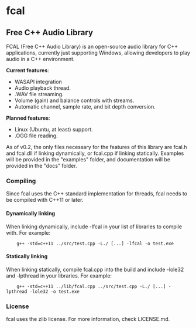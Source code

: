 # fcal
## Free C++ Audio Library

FCAL (Free C++ Audio Library) is an open-source audio library for C++ applications, currently just supporting Windows, allowing developers to play audio in a C++ environment.

**Current features**:
  - WASAPI integration
  - Audio playback thread.
  - .WAV file streaming.
  - Volume (gain) and balance controls with streams.
  - Automatic channel, sample rate, and bit depth conversion.

**Planned features**:
  - Linux (Ubuntu, at least) support.
  - .OGG file reading.

As of v0.2, the only files necessary for the features of this library are fcal.h and fcal.dll if linking dynamically, or fcal.cpp if linking statically. Examples will be provided
in the "examples" folder, and documentation will be provided in the "docs" folder.

### Compiling

Since fcal uses the C++ standard implementation for threads, fcal needs to be compiled with C++11 or later.

#### Dynamically linking

When linking dynamically, include -lfcal in your list of libraries to compile with. For example:

        g++ -std=c++11 ../src/test.cpp -L./ [...] -lfcal -o test.exe

#### Statically linking

When linking statically, compile fcal.cpp into the build and include -lole32 and -lpthread in your libraries. For example:

        g++ -std=c++11 ../lib/fcal.cpp ../src/test.cpp -L./ [...] -lpthread -lole32 -o test.exe

### License

fcal uses the zlib license. For more information, check LICENSE.md.
